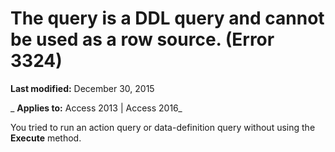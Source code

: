 
# The query is a DDL query and cannot be used as a row source. (Error 3324)

 **Last modified:** December 30, 2015

 _ **Applies to:** Access 2013 | Access 2016_

You tried to run an action query or data-definition query without using the  **Execute** method.

